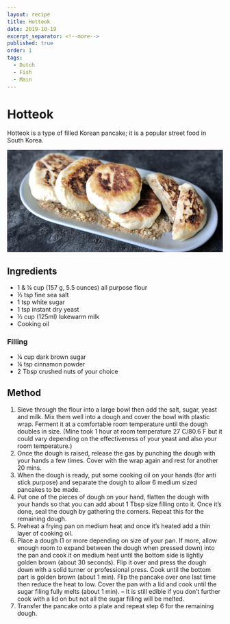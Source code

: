 ```yaml
---
layout: recipe
title: Hotteok
date: 2019-10-19
excerpt_separator: <!--more-->
published: true
order: 1
tags:
  - Dutch
  - Fish
  - Main
---
```


# Hotteok

Hotteok is a type of filled Korean pancake; it is a popular street food in South Korea.

<!--more-->

[![Hotteok](/_uploads/hotteok.png)](/_uploads/hotteok.png)

## Ingredients

- 1 & ¼ cup (157 g, 5.5 ounces) all purpose flour
- ½ tsp fine sea salt
- 1 tsp white sugar
- 1 tsp instant dry yeast
- ½ cup (125ml) lukewarm milk
- Cooking oil

### Filling

- ¼ cup dark brown sugar
- ¼ tsp cinnamon powder
- 2 Tbsp crushed nuts of your choice

## Method

1. Sieve through the flour into a large bowl then add the salt, sugar, yeast and milk. Mix them well into a dough and cover the bowl with plastic wrap. Ferment it at a comfortable room temperature until the dough doubles in size. (Mine took 1 hour at room temperature 27 C/80.6 F but it could vary depending on the effectiveness of your yeast and also your room temperature.)
2. Once the dough is raised, release the gas by punching the dough with your hands a few times. Cover with the wrap again and rest for another 20 mins.
3. When the dough is ready, put some cooking oil on your hands (for anti stick purpose) and separate the dough to allow 6 medium sized pancakes to be made.
4. Put one of the pieces of dough on your hand, flatten the dough with your hands so that you can add about 1 Tbsp size filling onto it. Once it’s done, seal the dough by gathering the corners. Repeat this for the remaining dough.
5. Preheat a frying pan on medium heat and once it’s heated add a thin layer of cooking oil.
6. Place a dough (1 or more depending on size of your pan. If more, allow enough room to expand between the dough when pressed down) into the pan and cook it on medium heat until the bottom side is lightly golden brown (about 30 seconds). Flip it over and press the dough down with a solid turner or professional press. Cook until the bottom part is golden brown (about 1 min). Flip the pancake over one last time then reduce the heat to low. Cover the pan with a lid and cook until the sugar filing fully melts (about 1 min).  – It is still edible if you don’t further cook with a lid on but not all the sugar filling will be melted.
7. Transfer the pancake onto a plate and repeat step 6 for the remaining dough.
